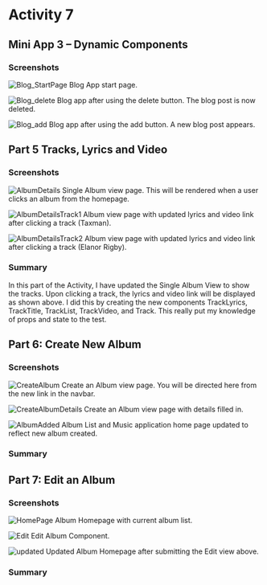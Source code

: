 # Activity 7

## Mini App 3 – Dynamic Components

### Screenshots
![Blog_StartPage](BlogStartPage.png)
Blog App start page.

![Blog_delete](BlogDelete.png)
Blog app after using the delete button. The blog post is now deleted.


![Blog_add](BlogAdd.png)
Blog app after using the add button. A new blog post appears.

## Part 5 Tracks, Lyrics and Video

### Screenshots
![AlbumDetails](AlbumDetails.png)
Single Album view page. This will be rendered when a user clicks an album from the homepage.

![AlbumDetailsTrack1](AlbumDetailsTrack1.png)
Album view page with updated lyrics and video link after clicking a track (Taxman).


![AlbumDetailsTrack2](AlbumDetailsTrack2.png)
Album view page with updated lyrics and video link after clicking a track (Elanor Rigby).

### Summary
In this part of the Activity, I have updated the Single Album View to show the tracks. Upon clicking a track, the lyrics and video link will be displayed as shown above. I did this by creating the new components TrackLyrics, TrackTitle, TrackList, TrackVideo, and Track. This really put my knowledge of props and state to the test.

## Part 6: Create New Album

### Screenshots
![CreateAlbum](CreateAlbum.png)
Create an Album view page. You will be directed here from the new link in the navbar.

![CreateAlbumDetails](CreateAlbumDetails.png)
Create an Album view page with details filled in.


![AlbumAdded](AlbumAdded.png)
Album List and Music application home page updated to reflect new album created.

### Summary

## Part 7: Edit an Album

### Screenshots
![HomePage](HomePage.png)
Album Homepage with current album list.

![Edit](Edit.png)
Edit Album Component.


![updated](updated.png)
Updated Album Homepage after submitting the Edit view above. 

### Summary


